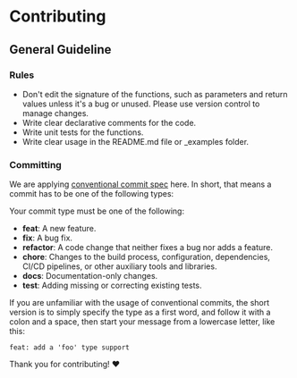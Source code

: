 # Contributing

## General Guideline

### Rules
- Don't edit the signature of the functions, such as parameters and return values unless it's a bug or unused. Please use version control to manage changes.
- Write clear declarative comments for the code.
- Write unit tests for the functions.
- Write clear usage in the README.md file or _examples folder.

### Committing

We are applying [conventional commit spec](https://www.conventionalcommits.org/en/v1.0.0/) here. In short, that means a commit has to be one of the following types:

Your commit type must be one of the following:

- **feat**: A new feature.
- **fix**: A bug fix.
- **refactor**: A code change that neither fixes a bug nor adds a feature.
- **chore**: Changes to the build process, configuration, dependencies, CI/CD pipelines, or other auxiliary tools and libraries.
- **docs**: Documentation-only changes.
- **test**: Adding missing or correcting existing tests.

If you are unfamiliar with the usage of conventional commits,
the short version is to simply specify the type as a first word,
and follow it with a colon and a space, then start your message
from a lowercase letter, like this:

```
feat: add a 'foo' type support
```

Thank you for contributing! :heart: